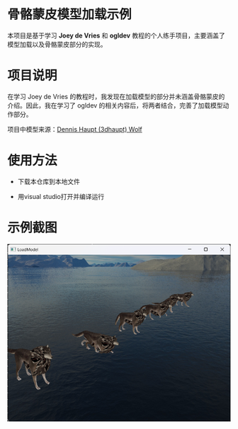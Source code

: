 # 骨骼蒙皮模型加载示例

本项目是基于学习 **Joey de Vries**  和 **ogldev** 教程的个人练手项目，主要涵盖了模型加载以及骨骼蒙皮部分的实现。

# 项目说明

在学习 Joey de Vries 的教程时，我发现在加载模型的部分并未涵盖骨骼蒙皮的介绍。因此，我在学习了 ogldev 的相关内容后，将两者结合，完善了加载模型动作部分。

项目中模型来源：[Dennis Haupt (3dhaupt) Wolf](https://free3d.com/user/3dhaupt)

# 使用方法

- 下载本仓库到本地文件

- 用visual studio打开并编译运行

# 示例截图

![](./docs/picture.png)